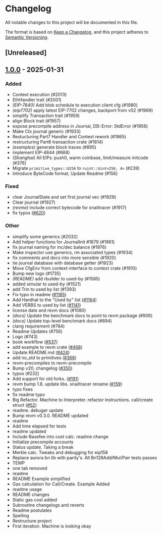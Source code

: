 # Changelog

All notable changes to this project will be documented in this file.

The format is based on [Keep a Changelog](https://keepachangelog.com/en/1.0.0/),
and this project adheres to [Semantic Versioning](https://semver.org/spec/v2.0.0.html).

## [Unreleased]

## [1.0.0](https://github.com/ssuangchen/revm/releases/tag/revm-context-v1.0.0) - 2025-01-31

### Added

- Context execution (#2013)
- EthHandler trait (#2001)
- *(EIP-7840)* Add blob schedule to execution client cfg (#1980)
- *(eip7702)* apply latest EIP-7702 changes, backport from v52 (#1969)
- simplify Transaction trait (#1959)
- align Block trait (#1957)
- expose precompile address in Journal, DB::Error: StdError (#1956)
- Make Ctx journal generic (#1933)
- Restucturing Part7 Handler and Context rework (#1865)
- restructuring Part6 transaction crate (#1814)
- *(examples)* generate block traces (#895)
- implement EIP-4844 (#668)
- *(Shanghai)* All EIPs: push0, warm coinbase, limit/measure initcode (#376)
- Migrate `primitive_types::U256` to `ruint::Uint<256, 4>` (#239)
- Introduce ByteCode format, Update Readme (#156)

### Fixed

- clear JournalState and set first journal vec (#1929)
- Clear journal (#1927)
- *(revme)* include correct bytecode for snailtracer  (#1917)
- fix typos ([#620](https://github.com/ssuangchen/revm/pull/620))

### Other

- simplify some generics (#2032)
- Add helper functions for JournalInit #1879 (#1961)
- fix journal naming for inc/dec balance (#1976)
- Make inspector use generics, rm associated types (#1934)
- fix comments and docs into more sensible (#1920)
- tie journal database with database getter (#1923)
- Move CfgEnv from context-interface to context crate (#1910)
- Bump new logo (#1735)
- *(README)* add rbuilder to used-by (#1585)
- added simular to used-by (#1521)
- add Trin to used by list (#1393)
- Fix typo in readme ([#1185](https://github.com/ssuangchen/revm/pull/1185))
- Add Hardhat to the "Used by" list ([#1164](https://github.com/ssuangchen/revm/pull/1164))
- Add VERBS to used by list ([#1141](https://github.com/ssuangchen/revm/pull/1141))
- license date and revm docs (#1080)
- *(docs)* Update the benchmark docs to point to revm package (#906)
- *(docs)* Update top-level benchmark docs (#894)
- clang requirement (#784)
- Readme Updates (#756)
- Logo (#743)
- book workflow ([#537](https://github.com/ssuangchen/revm/pull/537))
- add example to revm crate ([#468](https://github.com/ssuangchen/revm/pull/468))
- Update README.md ([#424](https://github.com/ssuangchen/revm/pull/424))
- add no_std to primitives ([#366](https://github.com/ssuangchen/revm/pull/366))
- revm-precompiles to revm-precompile
- Bump v20, changelog ([#350](https://github.com/ssuangchen/revm/pull/350))
- typos (#232)
- Add support for old forks. ([#191](https://github.com/ssuangchen/revm/pull/191))
- revm bump 1.8. update libs. snailtracer rename ([#159](https://github.com/ssuangchen/revm/pull/159))
- typo fixes
- fix readme typo
- Big Refactor. Machine to Interpreter. refactor instructions. call/create struct ([#52](https://github.com/ssuangchen/revm/pull/52))
- readme. debuger update
- Bump revm v0.3.0. README updated
- readme
- Add time elapsed for tests
- readme updated
- Include Basefee into cost calc. readme change
- Initialize precompile accounts
- Status update. Taking a break
- Merkle calc. Tweaks and debugging for eip158
- Replace aurora bn lib with parity's. All Bn128Add/Mul/Pair tests passes
- TEMP
- one tab removed
- readme
- README Example simplified
- Gas calculation for Call/Create. Example Added
- readme usage
- README changes
- Static gas cost added
- Subroutine changelogs and reverts
- Readme postulates
- Spelling
- Restructure project
- First iteration. Machine is looking okay

